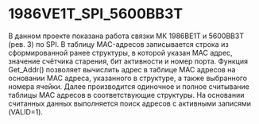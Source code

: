 ﻿# 1986VE1T_SPI_5600BB3T

В данном проекте показана работа связки МК 1986ВЕ1Т и 5600ВВ3Т (рев. 3) по SPI. В таблицу MAC-адресов записывается строка из сформированной ранее структуры, в которой указан MAC адрес, значение счётчика старения, бит активности и номер порта. Функция Get_Addr() позволяет вычислить адрес в таблице MAC адресов на основании MAC адреса, указанного в структуре, а также выбранного номера ячейки. Далее производится одиночное и полное считывание таблицы MAC адресов в соответствующие структуры. На основании считанных данных выполняется поиск адресов с активными записями (VALID=1). 